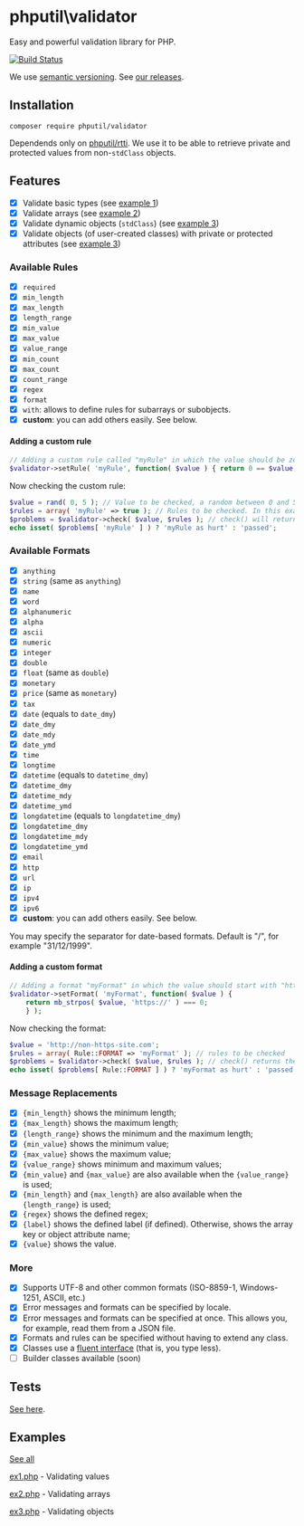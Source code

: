 # phputil\validator

Easy and powerful validation library for PHP.

[![Build Status](https://travis-ci.org/thiagodp/validator.svg?branch=master)](https://travis-ci.org/thiagodp/validator)

We use [semantic versioning](http://semver.org/). See [our releases](https://github.com/thiagodp/validator/releases).

## Installation

```command
composer require phputil/validator
```
Dependends only on [phputil/rtti](https://github.com/thiagodp/rtti).
We use it to be able to retrieve private and protected values from non-`stdClass` objects.

## Features

- [x] Validate basic types (see [example 1](https://github.com/thiagodp/validator/tree/master/examples/ex1.php))
- [x] Validate arrays (see [example 2](https://github.com/thiagodp/validator/tree/master/examples/ex3.php))
- [x] Validate dynamic objects (`stdClass`) (see [example 3](https://github.com/thiagodp/validator/tree/master/examples/ex3.php))
- [x] Validate objects (of user-created classes) with private or protected attributes (see  [example 3](https://github.com/thiagodp/validator/tree/master/examples/ex3.php))

### Available Rules

- [x] `required`
- [x] `min_length`
- [x] `max_length`
- [x] `length_range`
- [x] `min_value`
- [x] `max_value`
- [x] `value_range`
- [x] `min_count`
- [x] `max_count`
- [x] `count_range`
- [x] `regex`
- [x] `format`
- [x] `with`: allows to define rules for subarrays or subobjects.
- [x] **custom**: you can add others easily. See below.

#### Adding a custom rule

```php
// Adding a custom rule called "myRule" in which the value should be zero:
$validator->setRule( 'myRule', function( $value ) { return 0 == $value; } );
```
Now checking the custom rule:
```php
$value = rand( 0, 5 ); // Value to be checked, a random between 0 and 5 (inclusive)
$rules = array( 'myRule' => true ); // Rules to be checked. In this example, just "myRule".
$problems = $validator->check( $value, $rules ); // check() will return the hurt rules
echo isset( $problems[ 'myRule' ] ) ? 'myRule as hurt' : 'passed';
```

### Available Formats

- [x] `anything`
- [x] `string` (same as `anything`)
- [x] `name`
- [x] `word`
- [x] `alphanumeric`
- [x] `alpha`
- [x] `ascii`
- [x] `numeric`
- [x] `integer`
- [x] `double`
- [x] `float` (same as `double`)
- [x] `monetary`
- [x] `price` (same as `monetary`)
- [x] `tax`
- [x] `date` (equals to `date_dmy`)
- [x] `date_dmy`
- [x] `date_mdy`
- [x] `date_ymd`
- [x] `time`
- [x] `longtime`
- [x] `datetime` (equals to `datetime_dmy`)
- [x] `datetime_dmy`
- [x] `datetime_mdy`
- [x] `datetime_ymd`
- [x] `longdatetime` (equals to `longdatetime_dmy`)
- [x] `longdatetime_dmy`
- [x] `longdatetime_mdy`
- [x] `longdatetime_ymd`
- [x] `email`
- [x] `http`
- [x] `url`
- [x] `ip`
- [x] `ipv4`
- [x] `ipv6`
- [x] **custom**: you can add others easily. See below.

You may specify the separator for date-based formats. Default is "/", for example "31/12/1999".

#### Adding a custom format

```php
// Adding a format "myFormat" in which the value should start with "https://"
$validator->setFormat( 'myFormat', function( $value ) {
	return mb_strpos( $value, 'https://' ) === 0;
	} );
```

Now checking the format:

```php
$value = 'http://non-https-site.com';
$rules = array( Rule::FORMAT => 'myFormat' ); // rules to be checked
$problems = $validator->check( $value, $rules ); // check() returns the hurt rules
echo isset( $problems[ Rule::FORMAT ] ) ? 'myFormat as hurt' : 'passed';
```

### Message Replacements

- [x] `{min_length}` shows the minimum length;
- [x] `{max_length}` shows the maximum length;
- [x] `{length_range}` shows the minimum and the maximum length;
- [x] `{min_value}` shows the minimum value;
- [x] `{max_value}` shows the maximum value;
- [x] `{value_range}` shows minimum and maximum values;
- [x] `{min_value}` and `{max_value}` are also available when the `{value_range}` is used;
- [x] `{min_length}` and `{max_length}` are also available when the `{length_range}` is used;
- [x] `{regex}` shows the defined regex;
- [x] `{label}` shows the defined label (if defined). Otherwise, shows the array key or object attribute name;
- [x] `{value}` shows the value.

### More

- [x] Supports UTF-8 and other common formats (ISO-8859-1, Windows-1251, ASCII, etc.)
- [x] Error messages and formats can be specified by locale.
- [x] Error messages and formats can be specified at once. This allows you, for example, read them from a JSON file.
- [x] Formats and rules can be specified without having to extend any class.
- [x] Classes use a [fluent interface](https://en.wikipedia.org/wiki/Fluent_interface) (that is, you type less).
- [ ] Builder classes available (soon)

## Tests

[See here](https://github.com/thiagodp/validator/tree/master/tests).

## Examples

[See all](https://github.com/thiagodp/validator/tree/master/examples)

[ex1.php](https://github.com/thiagodp/validator/tree/master/examples/ex1.php) - Validating values

[ex2.php](https://github.com/thiagodp/validator/tree/master/examples/ex2.php) - Validating arrays

[ex3.php](https://github.com/thiagodp/validator/tree/master/examples/ex3.php) - Validating objects
